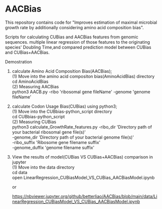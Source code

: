 # AACBias

This repository contains code for "Improves estimation of maximal microbial growth rate by additionally considering amino acid composition bias". 

Scripts for calculating CUBias and AACBias features from genomic sequences. 
multiple linear regression of those features to the originating species' Doubling Time,and compared prediction model between CUBias and CUBias+AACBias.

Demostration
1. calculate Amino Acid Composition Bias(AACBias);  
  (1) Move into the amino acid compositon bias(AminoAcidBias) directory  
    cd AminoAcidBias  
  (2) Measuring AACBias    
    python3  AACB.py -ribo 'ribosomal gene fileName' -genome 'genome fileName'  
    
2. calculate Codon Usage Bias(CUBias) using python3;  
  (1) Move into the CUBbias-python_script directory  
    cd CUBbias-python_script  
  (2) Measuring CUBias   
    python3 calculate_GrowthRate_features.py -ribo_dir 'Directory path of your bacterial ribosomal gene file(s)'  
                                              -genome_dir 'Directory path of your bacterial genome file(s)'  
                                              -ribo_suffix 'Ribosome gene filename suffix'  
                                              -genome_duffix 'genome filename suffix'  
                                              
3. View the results of model(CUBias VS CUBias+AACBias) comparison in jupyter  
  (1) Move into the data directory  
     cd data  
     open LinearRegression_CUBiasModel_VS_CUBias_AACBiasModel.ipynb
      
     or
     
     https://nbviewer.jupyter.org/github/betterliao/AACBias/blob/main/data/LinearRegression_CUBiasModel_VS_CUBias_AACBiasModel.ipynb
  

